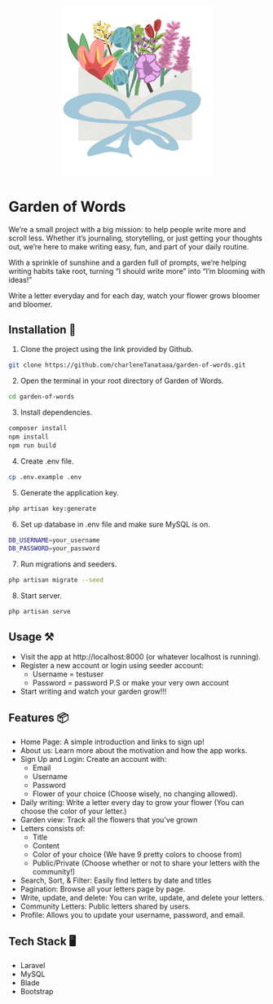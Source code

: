 <p align="center">
  <img src="public/images/main_logo.png" alt="Garden" width="300">
</p>

# Garden of Words 
We’re a small project with a big mission: to help people write more and scroll less. Whether it’s journaling, storytelling, or just getting your thoughts out, we’re here to make writing easy, fun, and part of your daily routine.

With a sprinkle of sunshine and a garden full of prompts, we’re helping writing habits take root, turning “I should write more” into “I’m blooming with ideas!”

Write a letter everyday and for each day, watch your flower grows bloomer and bloomer. 

## Installation 🚀
1. Clone the project using the link provided by Github.
```bash
git clone https://github.com/charleneTanataaa/garden-of-words.git
```
2. Open the terminal in your root directory of Garden of Words.
```bash
cd garden-of-words
```
3. Install dependencies.
```bash
composer install
npm install
npm run build
```
4. Create .env file.
```bash
cp .env.example .env
```
5. Generate the application key.
```bash
php artisan key:generate
```
6. Set up database in .env file and make sure MySQL is on.
```bash
DB_USERNAME=your_username
DB_PASSWORD=your_password
```
7. Run migrations and seeders.
```bash
php artisan migrate --seed
```
8. Start server.
```bash
php artisan serve
```

## Usage ⚒️
- Visit the app at http://localhost:8000 (or whatever localhost is running). 
- Register a new account or login using seeder account:
  - Username = testuser
  - Password = password
P.S or make your very own account
- Start writing and watch your garden grow!!!

## Features 📦
- Home Page: A simple introduction and links to sign up!
- About us: Learn more about the motivation and how the app works.
- Sign Up and Login: Create an account with:
  - Email 
  - Username
  - Password 
  - Flower of your choice (Choose wisely, no changing allowed).
- Daily writing: Write a letter every day to grow your flower (You can choose the color of your letter.)
- Garden view: Track all the flowers that you've grown
- Letters consists of:
  - Title
  - Content
  - Color of your choice (We have 9 pretty colors to choose from)
  - Public/Private (Choose whether or not to share your letters with the community!)
- Search, Sort, & Filter: Easily find letters by date and titles
- Pagination: Browse all your letters page by page.
- Write, update, and delete: You can write, update, and delete your letters.
- Community Letters: Public letters shared by users.
- Profile: Allows you to update your username, password, and email. 

## Tech Stack 🖥️
- Laravel
- MySQL
- Blade
- Bootstrap
